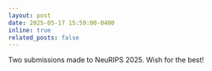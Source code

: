 ```yaml
---
layout: post
date: 2025-05-17 15:59:00-0400
inline: true
related_posts: false
---
```

Two submissions made to NeuRIPS 2025. Wish for the best!
